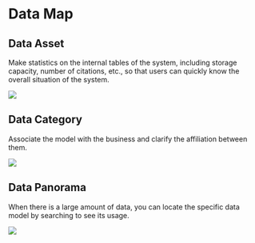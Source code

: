 # Data Map

## Data Asset

Make statistics on the internal tables of the system, including storage capacity, number of citations, etc., so that users can quickly know the overall situation of the system.

![](http://terminus-paas.oss-cn-hangzhou.aliyuncs.com/paas-doc/2021/12/17/07c3d12d-78e6-440a-801a-4c100fe68146.png)

## Data Category

Associate the model with the business and clarify the affiliation between them.

![](http://terminus-paas.oss-cn-hangzhou.aliyuncs.com/paas-doc/2021/12/17/8d3bac90-6536-46a4-81c9-474daa9a1f2d.png)

## Data Panorama

When there is a large amount of data, you can locate the specific data model by searching to see its usage.

![](http://terminus-paas.oss-cn-hangzhou.aliyuncs.com/paas-doc/2021/12/17/38224edc-5f65-4a5b-9c38-7df97733af5a.png)

